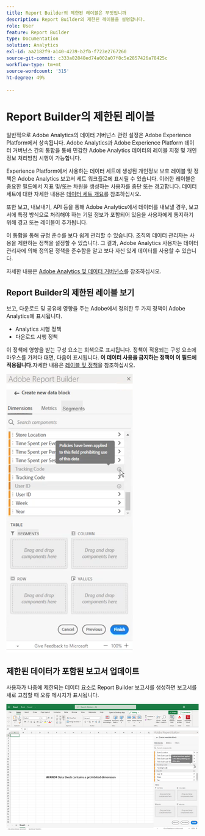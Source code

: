 ```yaml
---
title: Report Builder의 제한된 레이블은 무엇입니까
description: Report Builder의 제한된 레이블을 설명합니다.
role: User
feature: Report Builder
type: Documentation
solution: Analytics
exl-id: aa2182f9-a140-4239-b2fb-f723e2767260
source-git-commit: c333a82848ed74a002a07f8c5e2857426a78425c
workflow-type: tm+mt
source-wordcount: '315'
ht-degree: 49%

---
```


# Report Builder의 제한된 레이블

일반적으로 Adobe Analytics의 데이터 거버넌스 관련 설정은 Adobe Experience Platform에서 상속됩니다. Adobe Analytics과 Adobe Experience Platform 데이터 거버넌스 간의 통합을 통해 민감한 Adobe Analytics 데이터의 레이블 지정 및 개인정보 처리방침 시행이 가능합니다.

Experience Platform에서 사용하는 데이터 세트에 생성된 개인정보 보호 레이블 및 정책은 Adobe Analytics 보고서 세트 워크플로에 표시될 수 있습니다. 이러한 레이블은 중요한 필드에서 지표 및/또는 차원을 생성하는 사용자를 중단 또는 경고합니다. 데이터 세트에 대한 자세한 내용은 [데이터 세트 개요](https://experienceleague.adobe.com/docs/experience-platform/catalog/datasets/overview.html)를 참조하십시오.

또한 보고, 내보내기, API 등을 통해 Adobe Analytics에서 데이터를 내보낼 경우, 보고서에 특정 방식으로 처리해야 하는 기밀 정보가 포함되어 있음을 사용자에게 통지하기 위해 경고 또는 레이블이 추가됩니다.

이 통합을 통해 규정 준수를 보다 쉽게 관리할 수 있습니다. 조직의 데이터 관리자는 사용을 제한하는 정책을 설정할 수 있습니다. 그 결과, Adobe Analytics 사용자는 데이터 관리자에 의해 정의된 정책을 준수함을 알고 보다 자신 있게 데이터를 사용할 수 있습니다.

자세한 내용은 [Adobe Analytics 및 데이터 거버넌스](https://experienceleague.adobe.com/docs/analytics-platform/using/cja-privacy/privacy-overview.html)를 참조하십시오.

## Report Builder의 제한된 레이블 보기

보고, 다운로드 및 공유에 영향을 주는 Adobe에서 정의한 두 가지 정책이 Adobe Analytics에 표시됩니다.

* Analytics 시행 정책
* 다운로드 시행 정책

이 정책에 영향을 받는 구성 요소는 회색으로 표시됩니다. 정책이 적용되는 구성 요소에 마우스를 가져다 대면, 다음이 표시됩니다. **이 데이터 사용을 금지하는 정책이 이 필드에 적용됩니다.**&#x200B;자세한 내용은 [레이블 및 정책](https://experienceleague.adobe.com/docs/analytics-platform/using/cja-dataviews/data-governance.html)을 참조하십시오.

![금지된 데이터 사용을 나타내는 정책 참고입니다.](assets/rb-restricted-label.png)

## 제한된 데이터가 포함된 보고서 업데이트

사용자가 나중에 제한되는 데이터 요소로 Report Builder 보고서를 생성하면 보고서를 새로 고침할 때 오류 메시지가 표시됩니다.

![데이터 요소가 나중에 제한된 후에 표시되는 오류 메시지입니다.](assets/error-restricted-data.png)
